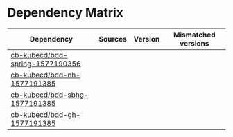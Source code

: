 # Dependency Matrix

Dependency | Sources | Version | Mismatched versions
---------- | ------- | ------- | -------------------
[cb-kubecd/bdd-spring-1577190356](https://github.com/cb-kubecd/bdd-spring-1577190356.git) |  | []() | 
[cb-kubecd/bdd-nh-1577191385](https://github.com/cb-kubecd/bdd-nh-1577191385.git) |  | []() | 
[cb-kubecd/bdd-sbhg-1577191385](https://github.com/cb-kubecd/bdd-sbhg-1577191385.git) |  | []() | 
[cb-kubecd/bdd-gh-1577191385](https://github.com/cb-kubecd/bdd-gh-1577191385.git) |  | []() | 
